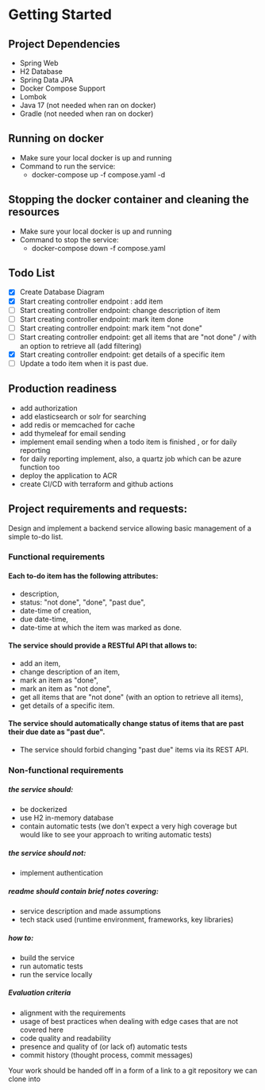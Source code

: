 # Getting Started

## Project Dependencies
* Spring Web
* H2 Database
* Spring Data JPA
* Docker Compose Support
* Lombok
* Java 17 (not needed when ran on docker)
* Gradle (not needed when ran on docker)


## Running on docker
* Make sure your local docker is up and running
* Command to run the service:
  * docker-compose up -f compose.yaml -d

## Stopping the docker container and cleaning the resources
* Make sure your local docker is up and running
* Command to stop the service:
  * docker-compose down -f compose.yaml
  

## Todo List
- [X] Create Database Diagram
- [X] Start creating controller endpoint : add item
- [ ] Start creating controller endpoint: change description of item
- [ ] Start creating controller endpoint: mark item done
- [ ] Start creating controller endpoint: mark item "not done"
- [ ] Start creating controller endpoint: get all items that are "not done" / with an option to retrieve all (add filtering)
- [X] Start creating controller endpoint: get details of a specific item
- [ ] Update a todo item when it is past due.

## Production readiness
* add authorization
* add elasticsearch or solr for searching
* add redis or memcached for cache
* add thymeleaf for email sending
* implement email sending when a todo item is finished , or for daily reporting
* for daily reporting implement, also, a quartz job which can be azure function too
* deploy the application to ACR
* create CI/CD with terraform and github actions


## Project requirements and requests:
Design and implement a backend service allowing basic management of a simple to-do list.

### Functional requirements
#### Each to-do item has the following attributes:
* description,
* status: "not done", "done", "past due",
* date-time of creation,
* due date-time,
* date-time at which the item was marked as done.

#### The service should provide a RESTful API that allows to:
* add an item,
* change description of an item,
* mark an item as "done",
* mark an item as "not done",
* get all items that are "not done" (with an option to retrieve all items),
* get details of a specific item.


#### The service should automatically change status of items that are past their due date as "past due".
* The service should forbid changing "past due" items via its REST API.

### Non-functional requirements
##### the service should:
* be dockerized
* use H2 in-memory database
* contain automatic tests (we don't expect a very high coverage but would like to see your approach to writing automatic tests)
##### the service should not:
* implement authentication
##### readme should contain brief notes covering:
* service description and made assumptions
* tech stack used (runtime environment, frameworks, key libraries)
##### how to:
* build the service
* run automatic tests
* run the service locally
##### Evaluation criteria
* alignment with the requirements
* usage of best practices when dealing with edge cases that are not covered here
* code quality and readability
* presence and quality of (or lack of) automatic tests
* commit history (thought process, commit messages)

Your work should be handed off in a form of a link to a git repository we can clone into
